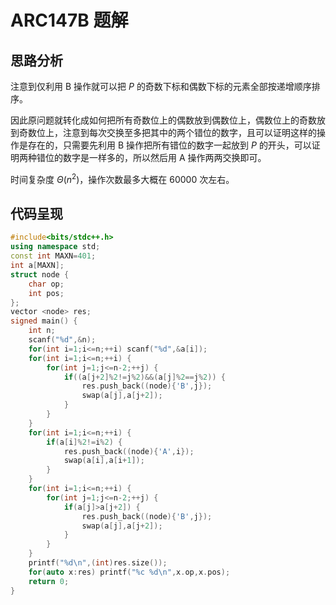 # ARC147B 题解

## 思路分析

注意到仅利用 B 操作就可以把 $P$ 的奇数下标和偶数下标的元素全部按递增顺序排序。

因此原问题就转化成如何把所有奇数位上的偶数放到偶数位上，偶数位上的奇数放到奇数位上，注意到每次交换至多把其中的两个错位的数字，且可以证明这样的操作是存在的，只需要先利用 B 操作把所有错位的数字一起放到 $P$ 的开头，可以证明两种错位的数字是一样多的，所以然后用 A 操作两两交换即可。

时间复杂度 $\Theta(n^2)$，操作次数最多大概在 $60000$ 次左右。

## 代码呈现

```cpp
#include<bits/stdc++.h>
using namespace std;
const int MAXN=401;
int a[MAXN];
struct node {
	char op;
	int pos;
};
vector <node> res;
signed main() {
	int n;
	scanf("%d",&n);
	for(int i=1;i<=n;++i) scanf("%d",&a[i]);
	for(int i=1;i<=n;++i) {
		for(int j=1;j<=n-2;++j) {
			if((a[j+2]%2!=j%2)&&(a[j]%2==j%2)) {
				res.push_back((node){'B',j});
				swap(a[j],a[j+2]);
			}
		}
	}
	for(int i=1;i<=n;++i) {
		if(a[i]%2!=i%2) {
			res.push_back((node){'A',i});
			swap(a[i],a[i+1]);
		}
	}
	for(int i=1;i<=n;++i) {
		for(int j=1;j<=n-2;++j) {
			if(a[j]>a[j+2]) {
				res.push_back((node){'B',j});
				swap(a[j],a[j+2]);
			}
		}
	}
	printf("%d\n",(int)res.size());
	for(auto x:res) printf("%c %d\n",x.op,x.pos);
	return 0;
}
```